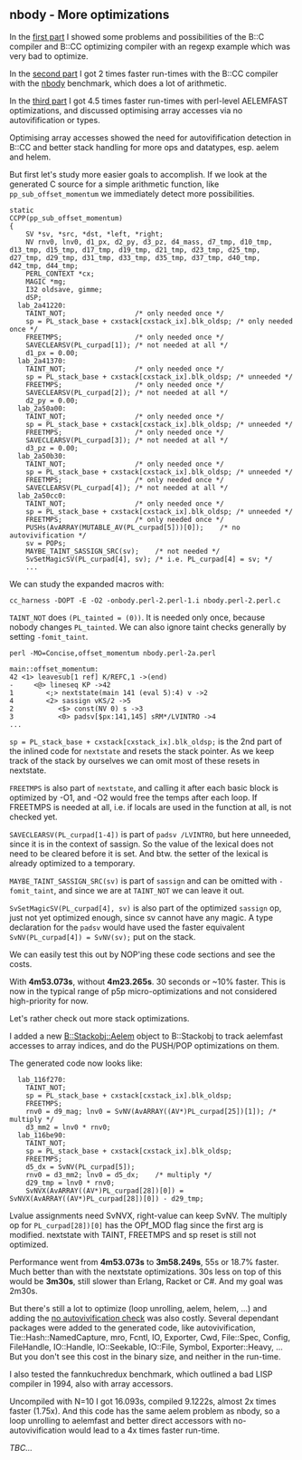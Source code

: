 nbody - More optimizations
--------------------------

In the [first part](http://blogs.perl.org/users/rurban/2012/09/optimizing-compiler-benchmarks-part-1.html)
I showed some problems and possibilities of the B::C compiler and
B::CC optimizing compiler with an regexp example which was very bad to
optimize.

In the [second part](http://blogs.perl.org/users/rurban/2012/10/optimizing-compiler-benchmarks-part-2.html)
I got 2 times faster run-times with the B::CC compiler with the
[nbody](http://shootout.alioth.debian.org/u32/performance.php?test=nbody) benchmark, which does a lot of arithmetic.

In the [third part](http://blogs.perl.org/users/rurban/2012/10/optimizing-compiler-benchmarks-part-3.html)
I got 4.5 times faster run-times with perl-level AELEMFAST optimizations, and discussed optimising array accesses
via no autovifification or types.

Optimising array accesses showed the need for autovifification detection in B::CC and better stack
handling for more ops and datatypes, esp. aelem and helem. 

But first let's study more easier goals to accomplish. If we look at
the generated C source for a simple arithmetic function, like
`pp_sub_offset_momentum` we immediately detect more possibilities.

    static
    CCPP(pp_sub_offset_momentum)
    {
    	SV *sv, *src, *dst, *left, *right;
    	NV rnv0, lnv0, d1_px, d2_py, d3_pz, d4_mass, d7_tmp, d10_tmp, d13_tmp, d15_tmp, d17_tmp, d19_tmp, d21_tmp, d23_tmp, d25_tmp, d27_tmp, d29_tmp, d31_tmp, d33_tmp, d35_tmp, d37_tmp, d40_tmp, d42_tmp, d44_tmp;
    	PERL_CONTEXT *cx;
    	MAGIC *mg;
    	I32 oldsave, gimme;
    	dSP;
      lab_2a41220:
    	TAINT_NOT;                 /* only needed once */
    	sp = PL_stack_base + cxstack[cxstack_ix].blk_oldsp; /* only needed once */
    	FREETMPS;                  /* only needed once */
    	SAVECLEARSV(PL_curpad[1]); /* not needed at all */
    	d1_px = 0.00;
      lab_2a41370:
    	TAINT_NOT;                 /* only needed once */
    	sp = PL_stack_base + cxstack[cxstack_ix].blk_oldsp; /* unneeded */
    	FREETMPS;                  /* only needed once */
    	SAVECLEARSV(PL_curpad[2]); /* not needed at all */
    	d2_py = 0.00;
      lab_2a50a00:
    	TAINT_NOT;                 /* only needed once */
    	sp = PL_stack_base + cxstack[cxstack_ix].blk_oldsp; /* unneeded */
    	FREETMPS;                  /* only needed once */
    	SAVECLEARSV(PL_curpad[3]); /* not needed at all */
    	d3_pz = 0.00;
      lab_2a50b30:
    	TAINT_NOT;                 /* only needed once */
    	sp = PL_stack_base + cxstack[cxstack_ix].blk_oldsp; /* unneeded */
    	FREETMPS;                  /* only needed once */
    	SAVECLEARSV(PL_curpad[4]); /* not needed at all */
      lab_2a50cc0:
    	TAINT_NOT;                 /* only needed once */
    	sp = PL_stack_base + cxstack[cxstack_ix].blk_oldsp; /* unneeded */
    	FREETMPS;                  /* only needed once */
    	PUSHs(AvARRAY(MUTABLE_AV(PL_curpad[5]))[0]);	/* no autovivification */
    	sv = POPs;
    	MAYBE_TAINT_SASSIGN_SRC(sv);    /* not needed */
    	SvSetMagicSV(PL_curpad[4], sv); /* i.e. PL_curpad[4] = sv; */
        ...

We can study the expanded macros with:

    cc_harness -DOPT -E -O2 -onbody.perl-2.perl-1.i nbody.perl-2.perl.c

`TAINT_NOT` does `(PL_tainted = (0))`. It is needed only once, because nobody
changes `PL_tainted`. We can also ignore taint checks generally by setting `-fomit_taint`.

    perl -MO=Concise,offset_momentum nbody.perl-2a.perl

    main::offset_momentum:
    42 <1> leavesub[1 ref] K/REFC,1 ->(end)
    -     <@> lineseq KP ->42
    1        <;> nextstate(main 141 (eval 5):4) v ->2
    4        <2> sassign vKS/2 ->5
    2           <$> const(NV 0) s ->3
    3           <0> padsv[$px:141,145] sRM*/LVINTRO ->4
    ...

`sp = PL_stack_base + cxstack[cxstack_ix].blk_oldsp;` is the 2nd part of the inlined code for 
`nextstate` and resets the stack pointer. As we keep track of the stack by ourselves we can
omit most of these resets in nextstate.

`FREETMPS` is also part of `nextstate`, and calling it after each basic
block is optimized by -O1, and -O2 would free the temps after each
loop.  If FREETMPS is needed at all, i.e. if locals are used in the
function at all, is not checked yet.

`SAVECLEARSV(PL_curpad[1-4])` is part of `padsv /LVINTRO`, but here unneeded, since
it is in the context of sassign. So the value of the lexical does not need to be cleared
before it is set. And btw. the setter of the lexical is already optimized to a temporary.

`MAYBE_TAINT_SASSIGN_SRC(sv)` is part of `sassign` and can be omitted with `-fomit_taint`,
and since we are at `TAINT_NOT` we can leave it out.

`SvSetMagicSV(PL_curpad[4], sv)` is also part of the optimized `sassign` op, just not
yet optimized enough, since sv cannot have any magic. A type declaration for the `padsv`
would have used the faster equivalent `SvNV(PL_curpad[4]) = SvNV(sv);` put on the stack.

We can easily test this out by NOP'ing these code sections and see the costs.

With **4m53.073s**, without **4m23.265s**. 30 seconds or ~10% faster. This is now in the typical
range of p5p micro-optimizations and not considered high-priority for now.

Let's rather check out more stack optimizations.

I added a new [B::Stackobj::Aelem](https://github.com/rurban/perl-compiler/commit/edda0c5ca8cd8fd072e425977dd3a1f80d34857c) object to B::Stackobj to track aelemfast accesses
to array indices, and do the PUSH/POP optimizations on them.

The generated code now looks like:

      lab_116f270:
    	TAINT_NOT;
    	sp = PL_stack_base + cxstack[cxstack_ix].blk_oldsp;
    	FREETMPS;
    	rnv0 = d9_mag; lnv0 = SvNV(AvARRAY((AV*)PL_curpad[25])[1]);	/* multiply */
    	d3_mm2 = lnv0 * rnv0;
      lab_116be90:
    	TAINT_NOT;
    	sp = PL_stack_base + cxstack[cxstack_ix].blk_oldsp;
    	FREETMPS;
    	d5_dx = SvNV(PL_curpad[5]);
    	rnv0 = d3_mm2; lnv0 = d5_dx;	/* multiply */
    	d29_tmp = lnv0 * rnv0;
    	SvNVX(AvARRAY((AV*)PL_curpad[28])[0]) = SvNVX(AvARRAY((AV*)PL_curpad[28])[0]) - d29_tmp;

Lvalue assignments need SvNVX, right-value can keep SvNV.
The multiply op for `PL_curpad[28])[0]` has the OPf_MOD flag since the first arg is modified.
nextstate with TAINT, FREETMPS and sp reset is still not optimized.

Performance went from **4m53.073s** to **3m58.249s**, 55s or 18.7% faster. Much better than
with the nextstate optimizations. 30s less on top of this would be **3m30s**, still slower
than Erlang, Racket or C#. And my goal was 2m30s.

But there's still a lot to optimize (loop unrolling, aelem, helem, ...) and adding the [no autovivification check](https://github.com/rurban/perl-compiler/commit/cc90753d69000453856f4746fd885e058c30ff4b) was also costly. 
Several dependant packages were added to the generated code, like autovivification, Tie::Hash::NamedCapture, mro,
Fcntl, IO, Exporter, Cwd, File::Spec, Config, FileHandle, IO::Handle,
IO::Seekable, IO::File, Symbol, Exporter::Heavy, ...
But you don't see this cost in the binary size, and neither in the run-time.


I also tested the fannkuchredux benchmark, which outlined a bad LISP
compiler in 1994, also with array accessors.

Uncompiled with N=10 I got 16.093s, compiled 9.1222s, almost 2x times
faster (1.75x).  And this code has the same aelem problem as nbody, so
a loop unrolling to aelemfast and better direct accessors with
no-autovivification would lead to a 4x times faster run-time.

*TBC...*
